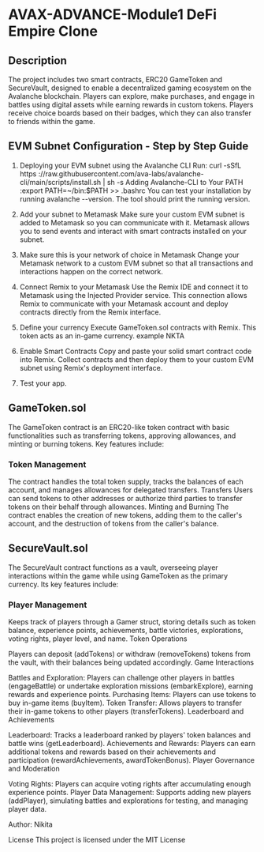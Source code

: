 # AVAX-ADVANCE-Module1 DeFi Empire Clone
## Description
The project includes two smart contracts, ERC20 GameToken and SecureVault, designed to enable a decentralized gaming ecosystem on the Avalanche blockchain. Players can explore, make purchases, and engage in battles using digital assets while earning rewards in custom tokens. Players receive choice boards based on their badges, which they can also transfer to friends within the game.

## EVM Subnet Configuration - Step by Step Guide
1. Deploying your EVM subnet using the Avalanche CLI
Run: curl -sSfL https ://raw.githubusercontent.com/ava-labs/avalanche-cli/main/scripts/install.sh | sh -s
Adding Avalanche-CLI to Your PATH :export PATH=~/bin:$PATH >> .bashrc
You can test your installation by running avalanche --version. The tool should print the running version.
2. Add your subnet to Metamask
Make sure your custom EVM subnet is added to Metamask so you can communicate with it. Metamask allows you to send events and interact with smart contracts installed on your subnet.

3. Make sure this is your network of choice in Metamask
Change your Metamask network to a custom EVM subnet so that all transactions and interactions happen on the correct network.

4. Connect Remix to your Metamask
Use the Remix IDE and connect it to Metamask using the Injected Provider service. This connection allows Remix to communicate with your Metamask account and deploy contracts directly from the Remix interface.

5. Define your currency
Execute GameToken.sol contracts with Remix. This token acts as an in-game currency. example NKTA

6. Enable Smart Contracts
Copy and paste your solid smart contract code into Remix. Collect contracts and then deploy them to your custom EVM subnet using Remix's deployment interface.

7. Test your app.
   
## GameToken.sol
The GameToken contract is an ERC20-like token contract with basic functionalities such as transferring tokens, approving allowances, and minting or burning tokens. Key features include:
### Token Management
The contract handles the total token supply, tracks the balances of each account, and manages allowances for delegated transfers.
Transfers
Users can send tokens to other addresses or authorize third parties to transfer tokens on their behalf through allowances.
Minting and Burning
The contract enables the creation of new tokens, adding them to the caller's account, and the destruction of tokens from the caller's balance.

## SecureVault.sol
The SecureVault contract functions as a vault, overseeing player interactions within the game while using GameToken as the primary currency. Its key features include:

### Player Management
Keeps track of players through a Gamer struct, storing details such as token balance, experience points, achievements, battle victories, explorations, voting rights, player level, and name.
Token Operations

Players can deposit (addTokens) or withdraw (removeTokens) tokens from the vault, with their balances being updated accordingly.
Game Interactions

Battles and Exploration: Players can challenge other players in battles (engageBattle) or undertake exploration missions (embarkExplore), earning rewards and experience points.
Purchasing Items: Players can use tokens to buy in-game items (buyItem).
Token Transfer: Allows players to transfer their in-game tokens to other players (transferTokens).
Leaderboard and Achievements

Leaderboard: Tracks a leaderboard ranked by players' token balances and battle wins (getLeaderboard).
Achievements and Rewards: Players can earn additional tokens and rewards based on their achievements and participation (rewardAchievements, awardTokenBonus).
Player Governance and Moderation

Voting Rights: Players can acquire voting rights after accumulating enough experience points.
Player Data Management: Supports adding new players (addPlayer), simulating battles and explorations for testing, and managing player data.

Author:
Nikita

License
This project is licensed under the MIT License  
